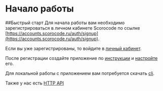 # Начало работы

##Быстрый старт
Для начала работы вам необходимо зарегистрироваться в личном кабинете Scorocode по ссылке [https://accounts.scorocode.ru/auth/signup](https://accounts.scorocode.ru/auth/signup). 

Если вы уже зарегистрированы, то войдите в [личный кабинет](https://accounts.scorocode.ru/auth).

После регистрации создайте приложение по [инструкции](/getstart/createapp) и [настройте](/getstart/setapp) его.

Для локальной работы с приложением вам потребуется скачать [cli](/cli/howto).

Также у нас есть [HTTP API](https://app.swaggerhub.com/apis-docs/scoro/scorocode-application_rest_api/1.0.2)
